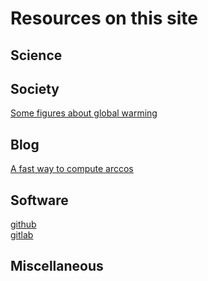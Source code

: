 # Resources on this site

## Science

## Society
[Some figures about global warming](/pages/lowering_carbon)  

## Blog
[A fast way to compute arccos](/pages/arccos)
## Software
[github](https://github.com/SergeDmi)  
[gitlab](https://gitlab.com/SergeDmi)  

## Miscellaneous
